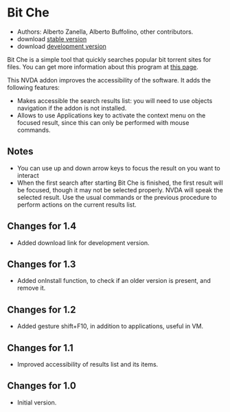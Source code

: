 # Bit Che #
*	 Authors: Alberto Zanella, Alberto Buffolino, other contributors.
*	 download [stable version][1]
*	 download [development version][3]

Bit Che is a simple tool that quickly searches popular bit torrent sites for files.
You can get more information about this program at [this page][2].

This NVDA addon improves the accessibility of the software. It adds the following features:

- Makes accessible the search results list: you will need to use objects navigation if the addon is not installed.
- Allows to use Applications key to activate the context menu on the focused result, since this can only be performed with mouse commands.

## Notes ##
*	 You can use up and down arrow keys to focus the result on you want to interact
*	 When the first search after starting Bit Che is finished, the first result will be focused, though it may not be selected properly. NVDA will speak the selected result. Use the usual commands or the previous procedure to perform actions on the current results list.

## Changes for 1.4 ##
*	 Added download link for development version.

## Changes for 1.3 ##
*	 Added onInstall function, to check if an older version is present, and remove it.

## Changes for 1.2 ##
*	 Added gesture shift+F10, in addition to applications, useful in VM.

## Changes for 1.1 ##
*	 Improved accessibility of results list and its items.

## Changes for 1.0 ##
*	 Initial version.

[1]: http://addons.nvda-project.org/files/get.php?file=bc
[2]: http://www.convivea.com
[3]: http://addons.nvda-project.org/files/get.php?file=bc-dev
